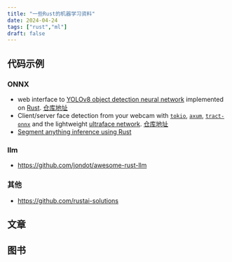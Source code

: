 ```yaml
---
title: "一些Rust的机器学习资料"
date: 2024-04-24
tags: ["rust","ml"]
draft: false
---
```


## 代码示例

### ONNX 

+ web interface to [YOLOv8 object detection neural network](https://ultralytics.com/yolov8) implemented on [Rust](https://www.rust-lang.org/). [仓库地址](https://github.com/AndreyGermanov/yolov8_onnx_rust)
+ Client/server face detection from your webcam with [`tokio`](https://tokio.rs/), [`axum`](https://github.com/tokio-rs/axum), [`tract-onnx`](https://crates.io/crates/tract) and the lightweight [ultraface network](https://github.com/Linzaer/Ultra-Light-Fast-Generic-Face-Detector-1MB). [仓库地址](https://github.com/sgasse/infercam_onnx)
+ [Segment anything inference using Rust](https://github.com/AndreyGermanov/sam_onnx_rust)

### llm
+ https://github.com/jondot/awesome-rust-llm

### 其他
+ https://github.com/rustai-solutions

## 文章



## 图书